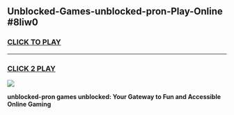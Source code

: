 
## Unblocked-Games-unblocked-pron-Play-Online #8liw0
<h3>
<a href="https://news.freeplayer.one?title=unblocked-pron&ref=3">CLICK TO PLAY</a></h3>
<hr>

<h3>
<a href="https://news.freeplayer.one?title=unblocked-pron&ref=3">CLICK 2 PLAY</a>
  
</h3>

<a href="https://news.freeplayer.one?title=unblocked-pron&ref=3"><img src="https://clearcache.store/games.png"></a>


**unblocked-pron games unblocked: Your Gateway to Fun and Accessible Online Gaming**
